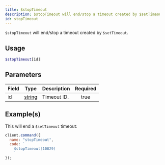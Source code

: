 ```yaml
---
title: $stopTimeout
description: $stopTimeout will end/stop a timeout created by $setTimeout.
id: stopTimeout
---
```


`$stopTimeout` will end/stop a timeout created by `$setTimeout`.

## Usage

```php
$stopTimeout[id]
```

## Parameters

| Field | Type                                                                                              | Description | Required |
| ----- | ------------------------------------------------------------------------------------------------- | ----------- | :------: |
| id    | [string](https://developer.mozilla.org/en-US/docs/Web/JavaScript/Reference/Global_Objects/String) | Timeout ID. |   true   |

## Example(s)

This will end a `$setTimeout` timeout:

```javascript
client.command({
  name: "stopTimeout",
  code: `
    $stopTimeout[10029]
    `
});
```
